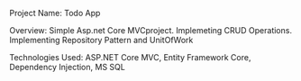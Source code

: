 Project Name: 
Todo App

Overview: 
Simple Asp.net Core MVCproject. Implemeting CRUD Operations. Implementing Repository Pattern and UnitOfWork

Technologies Used: 
ASP.NET Core MVC, 
Entity Framework Core,
Dependency Injection,
MS SQL 
